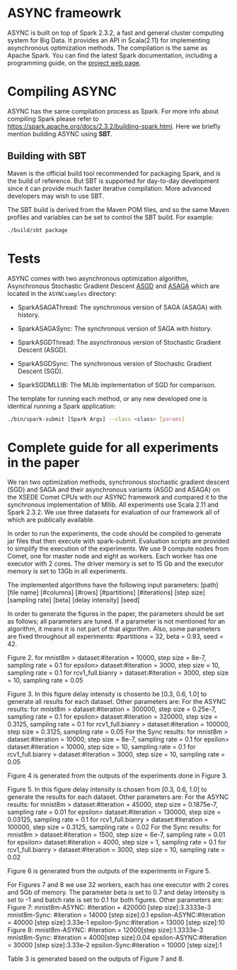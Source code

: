 # ASYNC frameowrk

ASYNC is built on top of Spark 2.3.2, a fast and general cluster computing system for Big Data. It provides an API in Scala(2.11) for implementing asynchronous optimization methods. The compilation is the same as Apache Spark. You can find the latest Spark documentation, including a programming guide, on the [project web page](http://spark.apache.org/documentation.html).


# Compiling ASYNC

ASYNC has the same compilation process as Spark. For more info about compiling Spark please refer to https://spark.apache.org/docs/2.3.2/building-spark.html. Here we briefly mention building ASYNC using **SBT**.

## Building with SBT
Maven is the official build tool recommended for packaging Spark, and is the build of reference. But SBT is supported for day-to-day development since it can provide much faster iterative compilation. More advanced developers may wish to use SBT.

The SBT build is derived from the Maven POM files, and so the same Maven profiles and variables can be set to control the SBT build. For example:

```sh
./build/sbt package
```


# Tests
ASYNC comes with two asynchronous optimization algorithm, Asynchronous Stochastic Gradient Descent [ASGD](https://papers.nips.cc/paper/4687-large-scale-distributed-deep-networks.pdf) and [ASAGA](http://proceedings.mlr.press/v54/leblond17a/leblond17a.pdf) which are located in the `ASYNCsamples` directory:

- SparkASAGAThread: The synchronous version of SAGA (ASAGA) with history.

- SparkASAGASync: The synchronous version of SAGA with history.

- SparkASGDThread: The asynchronous version of Stochastic Gradient Descent (ASGD).

- SparkASGDSync: The synchronous version of Stochastic Gradient Descent (SGD).

- SparkSGDMLLIB: The MLlib implementation of SGD for comparison.

The template for running each method, or any new developed one is identical running a Spark application:

```sh
./bin/spark-submit [Spark Args] --class <class> [params]
```

# Complete guide for all experiments in the paper

We ran two optimization methods, synchronous stochastic gradient descent (SGD) and SAGA and their asynchronous variants (ASGD and ASAGA) on the XSEDE Comet CPUs with our ASYNC framework and compared it to the synchronous implementation of Mllib. All experiments use Scala 2.11 and Spark 2.3.2. We use three datasets for evaluation of our framework all of which are publically available.

In order to run the experiments, the code should be compiled to generate jar files that then execute with spark-submit. Evaluation scripts are provided to simplify the execution of the experiments. We use 9 compute nodes from Comet, one for master node and eight as workers. Each worker has one executor with 2 cores. The driver memory is set to 15 Gb and the executor memory is set to 13Gb in all experiments.

The implemented algorithms have the following input parameters: [path] [file name] [#columns] [#rows] [#partitions] [#iterations] [step size] [sampling rate] [beta] [delay intensity] [seed]

In order to generate the figures in the paper, the parameters should be set as follows; all parameters are tuned. If a parameter is not mentioned for an algorithm, it means it is not part of that algorithm. Also, some parameters are fixed throughout all experiments: #partitions = 32, beta = 0.93, seed = 42.

Figure 2. for mnist8m > dataset:#iteration = 10000, step size = 8e-7, sampling rate = 0.1 for epsilon> dataset:#iteration = 3000, step size = 10, sampling rate = 0.1 for rcv1_full.bianry > dataset:#iteration = 3000, step size = 10, sampling rate = 0.05

Figure 3. In this figure delay intensity is chosento be [0.3, 0.6, 1.0] to generate all results for each dataset. Other parameters are: For the ASYNC results: for mnist8m > dataset:#iteration = 300000, step size = 0.25e-7, sampling rate = 0.1 for epsilon> dataset:#iteration = 320000, step size = 0.3125, sampling rate = 0.1 for rcv1_full.bianry > dataset:#iteration = 100000, step size = 0.3125, sampling rate = 0.05 For the Sync results: for mnist8m > dataset:#iteration = 10000, step size = 8e-7, sampling rate = 0.1 for epsilon> dataset:#iteration = 10000, step size = 10, sampling rate = 0.1 for rcv1_full.bianry > dataset:#iteration = 3000, step size = 10, sampling rate = 0.05

Figure 4 is generated from the outputs of the experiments done in Figure 3.

Figure 5. In this figure delay intensity is chosen from [0.3, 0.6, 1.0] to generate the results for each dataset. Other parameters are: For the ASYNC results: for mnist8m > dataset:#iteration = 45000, step size = 0.1875e-7, sampling rate = 0.01 for epsilon> dataset:#iteration = 130000, step size = 0.03125, sampling rate = 0.1 for rcv1_full.bianry > dataset:#iteration = 100000, step size = 0.3125, sampling rate = 0.02 For the Sync results: for mnist8m > dataset:#iteration = 1500, step size = 6e-7, sampling rate = 0.01 for epsilon> dataset:#iteration = 4000, step size = 1, sampling rate = 0.1 for rcv1_full.bianry > dataset:#iteration = 3000, step size = 10, sampling rate = 0.02

Figure 6 is generated from the outputs of the experiments in Figure 5.

For Figures 7 and 8 we use 32 workers, each has one executor with 2 cores and 5Gb of memory. The parameter beta is set to 0.7 and delay intensity is set to -1 and batch rate is set to 0.1 for both figures. Other parameters are: Figure 7: mnist8m-ASYNC: #iteration = 420000 [step size]:3.3333e-3 mnist8m-Sync: #iteration = 14000 [step size]:0.1 epsilon-ASYNC:#iteration = 40000 [step size]:3.33e-1 epsilon-Sync:#iteration = 13000 [step size]:10 Figure 8: mnist8m-ASYNC: #iteration = 12000[step size]:1.3333e-3 mnist8m-Sync: #iteration = 4000[step size]:0.04 epsilon-ASYNC:#iteration = 30000 [step size]:3.33e-2 epsilon-Sync:#iteration = 10000 [step size]:1

Table 3 is generated based on the outputs of Figure 7 and 8.
